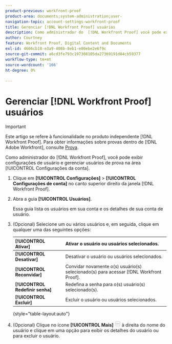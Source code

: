 ```yaml
---
product-previous: workfront-proof
product-area: documents;system-administration;user-
navigation-topic: account-settings-workfront-proof
title: Gerenciar [!DNL Workfront Proof] usuários
description: Como administrador do  [!DNL Workfront Proof] você pode exibir as configurações do usuário e gerenciar usuários de prova na área [!UICONTROL Configurações da conta].
author: Courtney
feature: Workfront Proof, Digital Content and Documents
exl-id: 4666cb18-e3a9-408b-8eb1-e00ebe2e6f9c
source-git-commit: a6cd3fe793c197308105da27369191d84cb59377
workflow-type: tm+mt
source-wordcount: '166'
ht-degree: 0%

---
```


# Gerenciar [!DNL Workfront Proof] usuários

>[!IMPORTANT]
>
>Este artigo se refere à funcionalidade no produto independente [!DNL Workfront Proof]. Para obter informações sobre provas dentro de [!DNL Adobe Workfront], consulte [Prova](../../../review-and-approve-work/proofing/proofing.md).

Como administrador do [!DNL Workfront Proof], você pode exibir configurações de usuário e gerenciar usuários de prova na área [!UICONTROL Configurações da conta].

1. Clique em **[!UICONTROL Configurações]** > **[!UICONTROL Configurações de conta]** no canto superior direito da janela [!DNL Workfront Proof].

1. Abra a guia **[!UICONTROL Usuários]**.

   Essa guia lista os usuários em sua conta e os detalhes de sua conta de usuário.

1. (Opcional) Selecione um ou vários usuários e, em seguida, clique em qualquer uma das seguintes opções:

   | **[!UICONTROL Ativar]** | Ativar o usuário ou usuários selecionados. |
   |---|---|
   | **[!UICONTROL Desativar]** | Desativar o usuário ou usuários selecionados. |
   | **[!UICONTROL Reconvidar]** | Convidar novamente o(s) usuário(s) selecionado(s) para acessar [!DNL Workfront Proof]. |
   | **[!UICONTROL Redefinir senha]** | Redefina a senha para o(s) usuário(s) selecionado(s). |
   | **[!UICONTROL Excluir]** | Excluir o usuário ou usuários selecionados. |

   {style="table-layout:auto"}

1. (Opcional) Clique no ícone **[!UICONTROL Mais]** ![[!DNL More_button_small].png](assets/more-button-small.png) à direita do nome do usuário e clique em uma opção para exibir os detalhes do usuário ou para excluir o usuário.
